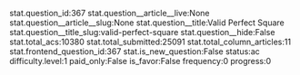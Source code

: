 stat.question_id:367
stat.question__article__live:None
stat.question__article__slug:None
stat.question__title:Valid Perfect Square
stat.question__title_slug:valid-perfect-square
stat.question__hide:False
stat.total_acs:10380
stat.total_submitted:25091
stat.total_column_articles:11
stat.frontend_question_id:367
stat.is_new_question:False
status:ac
difficulty.level:1
paid_only:False
is_favor:False
frequency:0
progress:0
